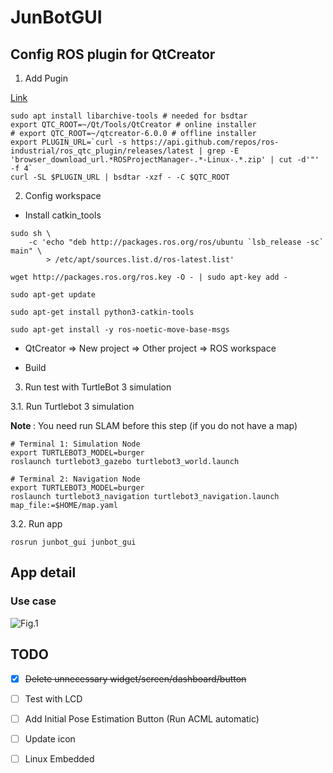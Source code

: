 # JunBotGUI

## Config ROS plugin for QtCreator

1. Add Pugin

[Link](https://github.com/ros-industrial/ros_qtc_plugin#plugin-installation)

```
sudo apt install libarchive-tools # needed for bsdtar
export QTC_ROOT=~/Qt/Tools/QtCreator # online installer
# export QTC_ROOT=~/qtcreator-6.0.0 # offline installer
export PLUGIN_URL=`curl -s https://api.github.com/repos/ros-industrial/ros_qtc_plugin/releases/latest | grep -E 'browser_download_url.*ROSProjectManager-.*-Linux-.*.zip' | cut -d'"' -f 4`
curl -SL $PLUGIN_URL | bsdtar -xzf - -C $QTC_ROOT
```

2. Config workspace

- Install catkin_tools

```
sudo sh \
    -c 'echo "deb http://packages.ros.org/ros/ubuntu `lsb_release -sc` main" \
        > /etc/apt/sources.list.d/ros-latest.list'

wget http://packages.ros.org/ros.key -O - | sudo apt-key add -

sudo apt-get update

sudo apt-get install python3-catkin-tools

sudo apt-get install -y ros-noetic-move-base-msgs
```
- QtCreator => New project => Other project => ROS workspace

- Build 

3. Run test with TurtleBot 3 simulation

3.1. Run Turtlebot 3 simulation

<b> Note </b>: You need run SLAM before this step (if you do not have a map)

```
# Terminal 1: Simulation Node 
export TURTLEBOT3_MODEL=burger
roslaunch turtlebot3_gazebo turtlebot3_world.launch

# Terminal 2: Navigation Node
export TURTLEBOT3_MODEL=burger
roslaunch turtlebot3_navigation turtlebot3_navigation.launch map_file:=$HOME/map.yaml
```

3.2. Run app

```
rosrun junbot_gui junbot_gui
```

## App detail

### Use case

![Fig.1](https://github.com/ScarecrowStraw/JunbotGUI/blob/main/data/readme/JunbotGUI-1.png?raw=true)

## TODO

- [x] ~~Delete unnecessary widget/screen/dashboard/button~~
- [ ] Test with LCD
- [ ] Add Initial Pose Estimation Button (Run ACML automatic)
- [ ] Update icon
- [ ] Linux Embedded

